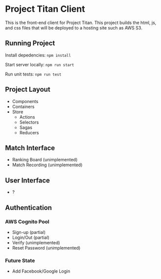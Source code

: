 # Project Titan Client
This is the front-end client for Project Titan. This project builds the html, js, and css files that will be deployed to a hosting site such as AWS S3.

## Running Project
Install depedencies:
```npm install```

Start server locally:
```npm run start```

Run unit tests:
```npm run test```

## Project Layout
  - Components
  - Containers
  - Store
    - Actions
    - Selectors
    - Sagas
    - Reducers

## Match Interface
- Ranking Board (unimplemented)
- Match Recording (unimplemented)

## User Interface
- ?

## Authentication
### AWS Cognito Pool
- Sign-up (partial)
- Login/Out (partial)
- Verify (unimplemented)
- Reset Password (unimplemented)

### Future State
- Add Facebook/Google Login
